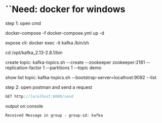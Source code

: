 # ``Need: docker for windows

step 1: open cmd 

docker-compose -f docker-compose.yml up -d

expose cli: docker exec -it kafka /bin/sh

cd /opt/kafka_2.13-2.8.1/bin

create topic: kafka-topics.sh --create --zookeeper zookeeper:2181 --replication-factor 1 --partitions 1 --topic demo

show list topic: kafka-topics.sh --bootstrap-server=localhost:9092 --list

step 2: open postman and send a request

```java
GET http://localhost:8080/send
```

output on console

```text
Received Message in group - group-id: kafka
```